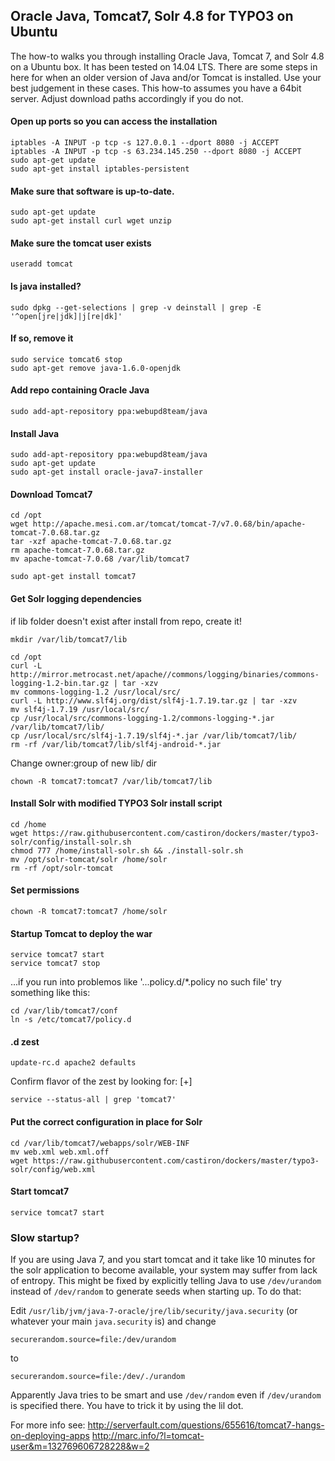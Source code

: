 ## Oracle Java, Tomcat7, Solr 4.8 for TYPO3 on Ubuntu

The how-to walks you through installing Oracle Java, Tomcat 7, and Solr 4.8 on a Ubuntu box. It has been tested on 14.04 LTS. There are some steps in here for when an older version of Java and/or Tomcat is installed. Use your best judgement in these cases. This how-to assumes you have a 64bit server. Adjust download paths accordingly if you do not.

#### Open up ports so you can access the installation

```
iptables -A INPUT -p tcp -s 127.0.0.1 --dport 8080 -j ACCEPT
iptables -A INPUT -p tcp -s 63.234.145.250 --dport 8080 -j ACCEPT
sudo apt-get update
sudo apt-get install iptables-persistent
```

#### Make sure that software is up-to-date.

```
sudo apt-get update
sudo apt-get install curl wget unzip
```

#### Make sure the tomcat user exists

```
useradd tomcat
```

#### Is java installed?

```
sudo dpkg --get-selections | grep -v deinstall | grep -E '^open[jre|jdk]|j[re|dk]'
```

#### If so, remove it

```
sudo service tomcat6 stop
sudo apt-get remove java-1.6.0-openjdk
```

#### Add repo containing Oracle Java

```
sudo add-apt-repository ppa:webupd8team/java
```

#### Install Java 

```
sudo add-apt-repository ppa:webupd8team/java
sudo apt-get update
sudo apt-get install oracle-java7-installer
```
#### Download Tomcat7

```
cd /opt
wget http://apache.mesi.com.ar/tomcat/tomcat-7/v7.0.68/bin/apache-tomcat-7.0.68.tar.gz
tar -xzf apache-tomcat-7.0.68.tar.gz
rm apache-tomcat-7.0.68.tar.gz
mv apache-tomcat-7.0.68 /var/lib/tomcat7
```
```
sudo apt-get install tomcat7
```
#### Get Solr logging dependencies

if lib folder doesn't exist after install from repo, create it!

```
mkdir /var/lib/tomcat7/lib
```

```
cd /opt
curl -L http://mirror.metrocast.net/apache//commons/logging/binaries/commons-logging-1.2-bin.tar.gz | tar -xzv
mv commons-logging-1.2 /usr/local/src/
curl -L http://www.slf4j.org/dist/slf4j-1.7.19.tar.gz | tar -xzv
mv slf4j-1.7.19 /usr/local/src/
cp /usr/local/src/commons-logging-1.2/commons-logging-*.jar /var/lib/tomcat7/lib/
cp /usr/local/src/slf4j-1.7.19/slf4j-*.jar /var/lib/tomcat7/lib/
rm -rf /var/lib/tomcat7/lib/slf4j-android-*.jar
```

Change owner:group of new lib/ dir

```
chown -R tomcat7:tomcat7 /var/lib/tomcat7/lib
```

#### Install Solr with modified TYPO3 Solr install script

```
cd /home
wget https://raw.githubusercontent.com/castiron/dockers/master/typo3-solr/config/install-solr.sh
chmod 777 /home/install-solr.sh && ./install-solr.sh
mv /opt/solr-tomcat/solr /home/solr
rm -rf /opt/solr-tomcat
```

#### Set permissions

```
chown -R tomcat7:tomcat7 /home/solr
```

#### Startup Tomcat to deploy the war

```
service tomcat7 start
service tomcat7 stop
```

...if you run into problemos like '...policy.d/*.policy no such file' try something like this:
```
cd /var/lib/tomcat7/conf
ln -s /etc/tomcat7/policy.d
```

#### .d zest

```
update-rc.d apache2 defaults
```

Confirm flavor of the zest by looking for: [+] 

```
service --status-all | grep 'tomcat7'
```

#### Put the correct configuration in place for Solr

```
cd /var/lib/tomcat7/webapps/solr/WEB-INF
mv web.xml web.xml.off
wget https://raw.githubusercontent.com/castiron/dockers/master/typo3-solr/config/web.xml
```

#### Start tomcat7

```
service tomcat7 start
```

### Slow startup?

If you are using Java 7, and you start tomcat and it take like 10 minutes for the solr application to become available, your system may suffer from lack of entropy. This might be fixed by explicitly telling Java to use `/dev/urandom` instead of `/dev/random` to generate seeds when starting up. To do that:

Edit `/usr/lib/jvm/java-7-oracle/jre/lib/security/java.security` (or whatever your main `java.security` is) and change

```
securerandom.source=file:/dev/urandom
```
to
```
securerandom.source=file:/dev/./urandom
```
Apparently Java tries to be smart and use `/dev/random` even if `/dev/urandom` is specified there. You have to trick it by using the lil dot.

For more info see:
http://serverfault.com/questions/655616/tomcat7-hangs-on-deploying-apps
http://marc.info/?l=tomcat-user&m=132769606728228&w=2
